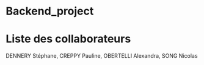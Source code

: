 # Backend_project

# Liste des collaborateurs
DENNERY Stéphane,
CREPPY Pauline,
OBERTELLI Alexandra,
SONG Nicolas
